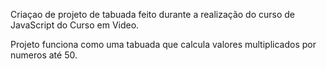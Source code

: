 Criaçao de projeto de tabuada feito durante a realização do curso de JavaScript do Curso em Video.


Projeto funciona como uma tabuada que calcula valores multiplicados por numeros até 50.
